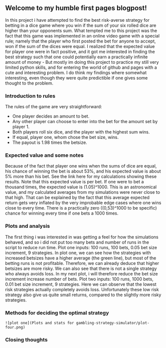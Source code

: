 ## Welcome to my humble first pages blogpost!

In this project i have attempted to find the best risk-averse strategy for betting in a dice game where you win if the sum of your six rolled dice are higher than your opponents sum. What tempted me to this project was the fact that this game was implemented in an online video game with a special rule; namely that the player who first posted the bet for anyone to accept, won if the sum of the dices were equal. I realized that the expected value for player one were in fact positive, and it got me interested in finding the best strategy such that one could potentially earn a practically infinite amount of money - But mostly im doing this project to practice my still very limited python skills, and for entering the world of github and pages with a cute and interesting problem. I do think my findings where somewhat interesting, even though they were quite predictible if one gives some thought to the problem.


### Introduction to rules
The rules of the game are very straightforward:
- One player decides an amount to bet.
- Any other player can choose to enter into the bet for the amount set by player 1.
- Both players roll six dice, and the player with the highest sum wins. 
- If equal, player one, whom chose the bet size, wins. 
- The payout is 1.98 times the betsize.

### Expected value and some notes
Because of the fact that player one wins when the sums of dice are equal, his chance of winning the bet is about 53%, and his expected value is about 5% more than his bet. See the link here for my calculations showing these results. Note that this expected value is per bet. If one were to bet a thousand times, the expected value is (1.05)^1000. This is an astronomical value, and my calculated averages from my simulations were never close to that high. That can be explained by the fact that this average expected return gets very inflated by the very improbable edge cases where one wins close to every time. There is a practically zero  ((0,53)^1000 to be specific) chance for winning every time if one bets a 1000 times.

### Plots and analysis
The first thing i was interested in was getting a feel for how the simulations behaved, and so i did not put too many bets and number of runs in the script to reduce run time.
Plot one inputs: 100 runs, 100 bets, 0.05 bet size increment, 9 strategies.
In plot one, we can see how the strategies with increased betsizes have a higher average (the green line), but most of the betting runs is not profitable. Therefore, we can already deduce that higher betsizes are more risky. We can also see that there is not a single strategy who always avoids loss. In my next plot, i will therefore reduce the bet size increment increase number of bets.
Plot two inputs:
100 runs, 1000 bets, 0.01 bet size increment, 9 strategies.
Here we can observe that the lowest risk strategies actually completely avoids loss. Unfortunately these low risk strategy also give us quite small returns, compared to the slightly more risky strategies. 
### Methods for deciding the optimal strategy

	![plot one](Plots and stats for gambling-strategy-simulator/plot-four.png)

### Closing thoughts

